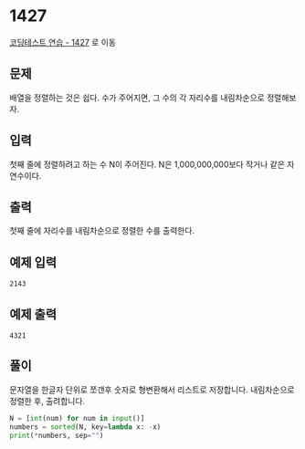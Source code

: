 # 1427

[코딩테스트 연습 - 1427][1] 로 이동

## 문제

배열을 정렬하는 것은 쉽다. 수가 주어지면, 그 수의 각 자리수를 내림차순으로 정렬해보자.

## 입력

첫째 줄에 정렬하려고 하는 수 N이 주어진다. N은 1,000,000,000보다 작거나 같은 자연수이다.

## 출력

첫째 줄에 자리수를 내림차순으로 정렬한 수를 출력한다.

## 예제 입력

```
2143

```

## 예제 출력

```
4321

```

## 풀이

문자열을 한글자 단위로 쪼갠후 숫자로 형변환해서 리스트로 저장합니다.
내림차순으로 정렬한 후, 출려합니다.

```python
N = [int(num) for num in input()]
numbers = sorted(N, key=lambda x: -x)
print(*numbers, sep="")

```

[1]: https://www.acmicpc.net/problem/1427

